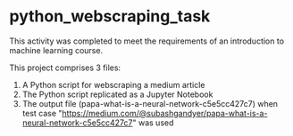 # python_webscraping_task

This activity was completed to meet the requirements of an introduction to machine learning course.

This project comprises 3 files:
1) A Python script for webscraping a medium article
2) The Python script replicated as a Jupyter Notebook
3) The output file (papa-what-is-a-neural-network-c5e5cc427c7)  when test case "https://medium.com/@subashgandyer/papa-what-is-a-neural-network-c5e5cc427c7" was used
